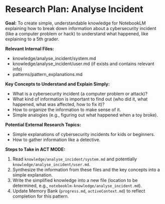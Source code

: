 # Research Plan: Analyse Incident

**Goal:** To create simple, understandable knowledge for NotebookLM explaining how to break down information about a cybersecurity incident (like a computer problem or hack) to understand what happened, like explaining to a 5th grader.

**Relevant Internal Files:**
- knowledge/analyse_incident/system.md
- knowledge/analyse_incident/user.md (if exists and contains relevant info)
- patterns/pattern_explanations.md

**Key Concepts to Understand and Explain Simply:**
- What is a cybersecurity incident (a computer problem or attack)?
- What kind of information is important to find out (who did it, what happened, what was affected, how to fix it)?
- How to organize the information to make sense of it.
- Simple analogies (e.g., figuring out what happened when a toy broke).

**Potential External Research Topics:**
- Simple explanations of cybersecurity incidents for kids or beginners.
- How to gather information like a detective.

**Steps to Take in ACT MODE:**
1. Read `knowledge/analyse_incident/system.md` and potentially `knowledge/analyse_incident/user.md`.
2. Synthesize the information from these files and the key concepts into a simple explanation.
3. Write the simplified knowledge into a new file (location to be determined, e.g., `notebooklm-knowledge/analyse_incident.md`).
4. Update Memory Bank (`progress.md`, `activeContext.md`) to reflect completion for this pattern.
